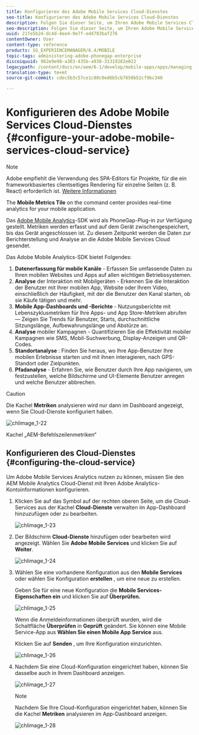 ```yaml
---
title: Konfigurieren des Adobe Mobile Services Cloud-Dienstes
seo-title: Konfigurieren des Adobe Mobile Services Cloud-Dienstes
description: Folgen Sie dieser Seite, um Ihren Adobe Mobile Services Cloud-Dienst zu konfigurieren.
seo-description: Folgen Sie dieser Seite, um Ihren Adobe Mobile Services Cloud-Dienst zu konfigurieren.
uuid: 21fe5b24-dc4d-4ee4-9e7f-ed4783baf276
contentOwner: User
content-type: reference
products: SG_EXPERIENCEMANAGER/6.4/MOBILE
topic-tags: administering-adobe-phonegap-enterprise
discoiquuid: 962e9e98-a303-435b-a938-31319282e022
legacypath: /content/docs/en/aem/6-1/develop/mobile-apps/apps/managing-aem-mobile-apps/configure-your-adobe-phonegap-build-cloud-service1
translation-type: tm+mt
source-git-commit: cdec5b3c57ce1c80c0ed6b5cb7650b52cf9bc340

---
```



# Konfigurieren des Adobe Mobile Services Cloud-Dienstes {#configure-your-adobe-mobile-services-cloud-service}

>[!NOTE]
>
>Adobe empfiehlt die Verwendung des SPA-Editors für Projekte, für die ein frameworkbasiertes clientseitiges Rendering für einzelne Seiten (z. B. React) erforderlich ist. [Weitere Informationen](/help/sites-developing/spa-overview.md)

The **Mobile Metrics Tile** on the command center provides real-time analytics for your mobile application.

Das [Adobe Mobile Analytics](https://www.adobe.com/ca/solutions/digital-analytics/mobile-web-apps-analytics.html)-SDK wird als PhoneGap-Plug-in zur Verfügung gestellt. Metriken werden erfasst und auf dem Gerät zwischengespeichert, bis das Gerät angeschlossen ist. Zu diesem Zeitpunkt werden die Daten zur Berichterstellung und Analyse an die Adobe Mobile Services Cloud gesendet.

Das Adobe Mobile Analytics-SDK bietet Folgendes:

1. **Datenerfassung für mobile Kanäle** - Erfassen Sie umfassende Daten zu Ihren mobilen Websites und Apps auf allen wichtigen Betriebssystemen.
1. **Analyse** der Interaktion mit Mobilgeräten - Erkennen Sie die Interaktion der Benutzer mit Ihrer mobilen App, Website oder Ihrem Video, einschließlich der Häufigkeit, mit der die Benutzer den Kanal starten, ob sie Käufe tätigen und mehr.
1. **Mobile App-Dashboards und -Berichte** - Nutzungsberichte mit Lebenszyklusmetriken für Ihre Apps- und App Store-Metriken abrufen — Zeigen Sie Trends für Benutzer, Starts, durchschnittliche Sitzungslänge, Aufbewahrungslänge und Abstürze an.
1. **Analyse** mobiler Kampagnen - Quantifizieren Sie die Effektivität mobiler Kampagnen wie SMS, Mobil-Suchwerbung, Display-Anzeigen und QR-Codes.
1. **Standortanalyse** : Finden Sie heraus, wo Ihre App-Benutzer Ihre mobilen Erlebnisse starten und mit ihnen interagieren, nach GPS-Standort oder Zielpunkten.
1. **Pfadanalyse** - Erfahren Sie, wie Benutzer durch Ihre App navigieren, um festzustellen, welche Bildschirme und UI-Elemente Benutzer anregen und welche Benutzer abbrechen.

>[!CAUTION]
>
>Die Kachel **Metriken** analysieren wird nur dann im Dashboard angezeigt, wenn Sie Cloud-Dienste konfiguriert haben.

![chlimage_1-22](assets/chlimage_1-22.png)

Kachel „AEM-Befehlszeilenmetriken“

## Konfigurieren des Cloud-Dienstes {#configuring-the-cloud-service}

Um Adobe Mobile Services Analytics nutzen zu können, müssen Sie den AEM Mobile Analytics Cloud-Dienst mit Ihren Adobe Analytics-Kontoinformationen konfigurieren.

1. Klicken Sie auf das Symbol auf der rechten oberen Seite, um die Cloud-Services aus der Kachel **Cloud-Dienste** verwalten im App-Dashboard hinzuzufügen oder zu bearbeiten.

   ![chlimage_1-23](assets/chlimage_1-23.png)

1. Der Bildschirm **Cloud-Dienste** hinzufügen oder bearbeiten wird angezeigt. Wählen Sie **Adobe Mobile Services** und klicken Sie auf **Weiter**.

   ![chlimage_1-24](assets/chlimage_1-24.png)

1. Wählen Sie eine vorhandene Konfiguration aus den **Mobile Services** oder wählen Sie Konfiguration **erstellen** , um eine neue zu erstellen.

   Geben Sie für eine neue Konfiguration die **Mobile Services-Eigenschaften ein** und klicken Sie auf **Überprüfen.**

   ![chlimage_1-25](assets/chlimage_1-25.png)

   Wenn die Anmeldeinformationen überprüft wurden, wird die Schaltfläche **Überprüfen** in **Geprüft** geändert. Sie können eine Mobile Service-App aus **Wählen Sie einen Mobile App Service** aus.

   Klicken Sie auf **Senden** , um Ihre Konfiguration einzurichten.

   ![chlimage_1-26](assets/chlimage_1-26.png)

1. Nachdem Sie eine Cloud-Konfiguration eingerichtet haben, können Sie dasselbe auch in Ihrem Dashboard anzeigen.

   ![chlimage_1-27](assets/chlimage_1-27.png)

   >[!NOTE]
   >
   >Nachdem Sie Ihre Cloud-Konfiguration eingerichtet haben, können Sie die Kachel **Metriken** analysieren im App-Dashboard anzeigen.

   ![chlimage_1-28](assets/chlimage_1-28.png)

